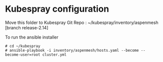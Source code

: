 # Kubespray configuration

Move this folder to Kubespray Git Repo : ~/kubespray/inventory/aspenmesh [branch release-2.14]

To run the ansible installer

```
# cd ~/kubespray
# ansible-playbook -i inventory/aspenmesh/hosts.yaml --become --become-user=root cluster.yml
```
